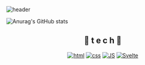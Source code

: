 <!-- <div align=center> -->

![header](https://capsule-render.vercel.app/api?type=waving&color=timeGradient&height=300&section=header&text=Sunghyeon%20Moon&fontSize=90)
  
![Anurag's GitHub stats](https://github-readme-stats.vercel.app/api?username=SunghyeonMoon&show_icons=true&theme=radical)

<div align=center>

## 🌹 t e c h 🌹

 [![html](https://img.shields.io/badge/Html-E34F26?style=flat-square&logo=Html5&logoColor=white)](https://github.com/Joowon0220/fullPage) [![css](https://img.shields.io/badge/CSS-1572B6?style=flat-square&logo=CSS3&logoColor=white)](https://github.com/Joowon0220/fullPage) [![JS](https://img.shields.io/badge/JavaScript-F7DF1E?style=flat-square&logo=JavaScript&logoColor=black)](https://github.com/Joowon0220/TODO-List) [![Svelte](https://img.shields.io/badge/Svelte-FF3E00?style=flat-square&logo=Svelte&logoColor=white)](https://github.com/Joowon0220/svelte)
<br>
